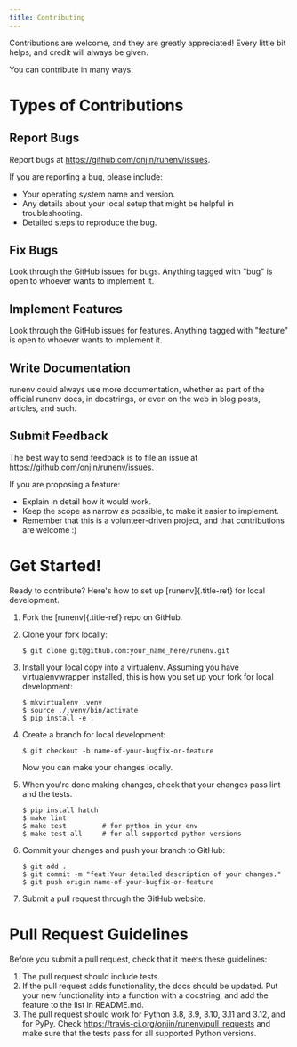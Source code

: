 ```yaml
---
title: Contributing
---
```


Contributions are welcome, and they are greatly appreciated! Every
little bit helps, and credit will always be given.

You can contribute in many ways:

# Types of Contributions

## Report Bugs

Report bugs at <https://github.com/onjin/runenv/issues>.

If you are reporting a bug, please include:

-   Your operating system name and version.
-   Any details about your local setup that might be helpful in
    troubleshooting.
-   Detailed steps to reproduce the bug.

## Fix Bugs

Look through the GitHub issues for bugs. Anything tagged with \"bug\" is
open to whoever wants to implement it.

## Implement Features

Look through the GitHub issues for features. Anything tagged with
\"feature\" is open to whoever wants to implement it.

## Write Documentation

runenv could always use more documentation, whether as part of the
official runenv docs, in docstrings, or even on the web in blog posts,
articles, and such.

## Submit Feedback

The best way to send feedback is to file an issue at
<https://github.com/onjin/runenv/issues>.

If you are proposing a feature:

-   Explain in detail how it would work.
-   Keep the scope as narrow as possible, to make it easier to
    implement.
-   Remember that this is a volunteer-driven project, and that
    contributions are welcome :)

# Get Started!

Ready to contribute? Here\'s how to set up [runenv]{.title-ref} for
local development.

1.  Fork the [runenv]{.title-ref} repo on GitHub.

2.  Clone your fork locally:

        $ git clone git@github.com:your_name_here/runenv.git

3.  Install your local copy into a virtualenv. Assuming you have
    virtualenvwrapper installed, this is how you set up your fork for
    local development:

        $ mkvirtualenv .venv
        $ source ./.venv/bin/activate
        $ pip install -e .

4.  Create a branch for local development:

        $ git checkout -b name-of-your-bugfix-or-feature

    Now you can make your changes locally.

5.  When you\'re done making changes, check that your changes pass
    lint and the tests.

        $ pip install hatch
        $ make lint
        $ make test         # for python in your env
        $ make test-all     # for all supported python versions

6.  Commit your changes and push your branch to GitHub:

        $ git add .
        $ git commit -m "feat:Your detailed description of your changes."
        $ git push origin name-of-your-bugfix-or-feature

7.  Submit a pull request through the GitHub website.

# Pull Request Guidelines

Before you submit a pull request, check that it meets these guidelines:

1.  The pull request should include tests.
2.  If the pull request adds functionality, the docs should be updated.
    Put your new functionality into a function with a docstring, and add
    the feature to the list in README.md.
3.  The pull request should work for Python 3.8, 3.9, 3.10, 3.11 and
    3.12, and for PyPy. Check
    <https://travis-ci.org/onjin/runenv/pull_requests> and make sure
    that the tests pass for all supported Python versions.
